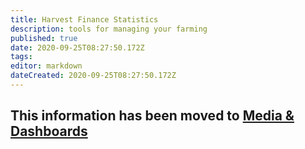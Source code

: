 ```yaml
---
title: Harvest Finance Statistics
description: tools for managing your farming
published: true
date: 2020-09-25T08:27:50.172Z
tags: 
editor: markdown
dateCreated: 2020-09-25T08:27:50.172Z
---
```


## This information has been moved to [Media & Dashboards](/links)